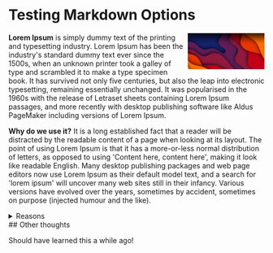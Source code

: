 # Testing Markdown Options
<img align="right" src="https://github.com/scott-good/blog/blob/main/ColorWaves_BG.jpg" style="width:30%;"/>**Lorem Ipsum** is simply dummy text of the printing and typesetting industry. Lorem Ipsum has been the industry's standard dummy text ever since the 1500s, when an unknown printer took a galley of type and scrambled it to make a type specimen book. It has survived not only five centuries, but also the leap into electronic typesetting, remaining essentially unchanged. It was popularised in the 1960s with the release of Letraset sheets containing Lorem Ipsum passages, and more recently with desktop publishing software like Aldus PageMaker including versions of Lorem Ipsum.

**Why do we use it?**
It is a long established fact that a reader will be distracted by the readable content of a page when looking at its layout. The point of using Lorem Ipsum is that it has a more-or-less normal distribution of letters, as opposed to using 'Content here, content here', making it look like readable English. Many desktop publishing packages and web page editors now use Lorem Ipsum as their default model text, and a search for 'lorem ipsum' will uncover many web sites still in their infancy. Various versions have evolved over the years, sometimes by accident, sometimes on purpose (injected humour and the like).



<details markdown="1"><summary>Reasons</summary>
  <ul>
    <li>Seemed like a *good* idea</li>
    <li>I'm learning while I go</li>
  </ul>
</details>
## Other thoughts

Should have learned this a while ago!
